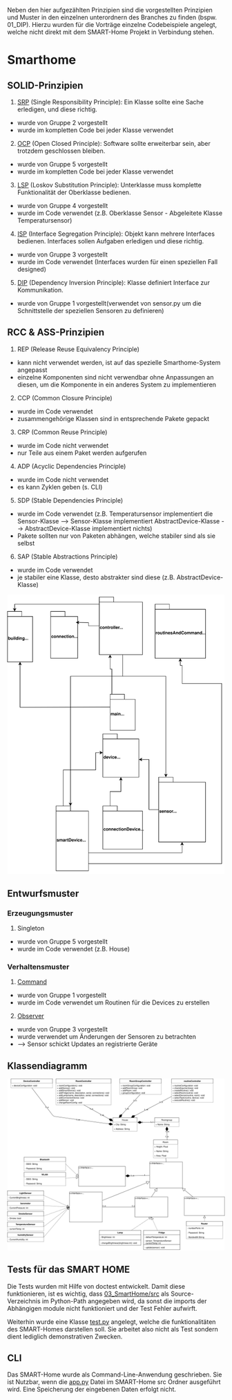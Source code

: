 Neben den hier aufgezählten Prinzipien sind die vorgestellten Prinzipien und Muster in den einzelnen unterordnern des Branches zu finden (bspw. 01_DIP). Hierzu wurden für die Vorträge einzelne Codebeispiele angelegt, welche nicht direkt mit dem SMART-Home Projekt in Verbindung stehen.

# Smarthome
## SOLID-Prinzipien

1. [SRP](https://github.com/WWI17SEB/software-engineering/tree/gruppe2/01_srp) (Single Responsibility Principle): Ein Klasse sollte eine Sache erledigen, und diese richtig.
- wurde von Gruppe 2 vorgestellt
- wurde im kompletten Code bei jeder Klasse verwendet

2. [OCP](https://github.com/WWI17SEB/software-engineering/tree/gruppe5/Code_Open-Closed-Principle) (Open Closed Principle): Software sollte erweiterbar sein, aber trotzdem geschlossen bleiben.
- wurde von Gruppe 5 vorgestellt
- wurde im kompletten Code bei jeder Klasse verwendet

3. [LSP](https://github.com/WWI17SEB/software-engineering/tree/gruppe4/1_Pr%C3%A4sentationen) (Loskov Substitution Principle): Unterklasse muss komplette Funktionalität der Oberklasse bedienen.
- wurde von Gruppe 4 vorgestellt
- wurde im Code verwendet (z.B. Oberklasse Sensor - Abgeleitete Klasse Temperatursensor)

4. [ISP](https://github.com/WWI17SEB/software-engineering/tree/gruppe3/01_SOLID-Prinzipien) (Interface Segregation Principle): Objekt kann mehrere Interfaces bedienen. Interfaces sollen Aufgaben erledigen und diese richtig.
- wurde von Gruppe 3 vorgestellt
- wurde im Code verwendet (Interfaces wurden für einen speziellen Fall designed)

5. [DIP](https://github.com/WWI17SEB/software-engineering/tree/gruppe1/01_DIP) (Dependency Inversion Principle): Klasse definiert Interface zur Kommunikation.
- wurde von Gruppe 1 vorgestellt(verwendet von sensor.py um die Schnittstelle der speziellen Sensoren zu definieren)

## RCC & ASS-Prinzipien
1. REP (Release Reuse Equivalency Principle)
- kann nicht verwendet werden, ist auf das spezielle Smarthome-System angepasst
- einzelne Komponenten sind nicht verwendbar ohne Anpassungen an diesen, um die Komponente in ein anderes System zu implementieren

2. CCP (Common Closure Principle)
- wurde im Code verwendet
- zusammengehörige Klassen sind in entsprechende Pakete gepackt

3. CRP (Common Reuse Principle)
- wurde im Code nicht verwendet
- nur Teile aus einem Paket werden aufgerufen

4. ADP (Acyclic Dependencies Principle)
- wurde im Code nicht verwendet
- es kann Zyklen geben (s. CLI)

5. SDP (Stable Dependencies Principle)
- wurde im Code verwendet (z.B. Temperatursensor implementiert die Sensor-Klasse --> Sensor-Klasse implementiert AbstractDevice-Klasse --> AbstractDevice-Klasse implementiert nichts)
- Pakete sollten nur von Paketen abhängen, welche stabiler sind als sie selbst

6. SAP (Stable Abstractions Principle)
- wurde im Code verwendet
- je stabiler eine Klasse, desto abstrakter sind diese (z.B. AbstractDevice-Klasse)

![Alt text](03_SmartHome/design/Metriken.svg)

## Entwurfsmuster
### Erzeugungsmuster
1. Singleton
- wurde von Gruppe 5 vorgestellt
- wurde im Code verwendet (z.B. House)

### Verhaltensmuster
1. [Command](https://github.com/WWI17SEB/software-engineering/tree/gruppe1/04_Proxy_und_Command)
- wurde von Gruppe 1 vorgestellt
- wurde im Code verwendet um Routinen für die Devices zu erstellen

2. [Observer](https://github.com/WWI17SEB/software-engineering/tree/gruppe3/06_DesignPattern_Observer)
- wurde von Gruppe 3 vorgestellt
- wurde verwendet um Änderungen der Sensoren zu betrachten
- --> Sensor schickt Updates an registrierte Geräte

## Klassendiagramm

![Alt text](03_SmartHome/design/UML_Diagramm_SmartHome.svg)

## Tests für das SMART HOME

Die Tests wurden mit Hilfe von doctest entwickelt. Damit diese funktionieren, ist es wichtig, dass [03_SmartHome/src](03_SmartHome/src) als Source-Verzeichnis im Python-Path angegeben wird, da sonst die imports der Abhängigen module nicht funktioniert und der Test Fehler aufwirft.

Weiterhin wurde eine Klasse [test.py](03_SmartHome/src/test.py) angelegt, welche die funktionalitäten des SMART-Homes darstellen soll. Sie arbeitet also nicht als Test sondern dient lediglich demonstrativen Zwecken.

## CLI
Das SMART-Home wurde als Command-Line-Anwendung geschrieben. Sie ist Nutzbar, wenn die [app.py](03_SmartHome/src/app.py) Datei im SMART-Home src Ordner ausgeführt wird. Eine Speicherung der eingebenen Daten erfolgt nicht. 
